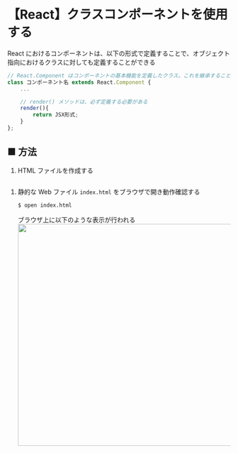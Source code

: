 # 【React】クラスコンポーネントを使用する

React におけるコンポーネントは、以下の形式で定義することで、オブジェクト指向におけるクラスに対しても定義することができる

```js
// React.Component はコンポーネントの基本機能を定義したクラス。これを継承することでコンポーネントクラスを定義する
class コンポーネント名 extends React.Component {
    ...

    // render() メソッドは、必ず定義する必要がある
    render(){
        return JSX形式;
    }
};
```

## ■ 方法

1. HTML ファイルを作成する
  ```html
  ```

1. 静的な Web ファイル `index.html` をブラウザで開き動作確認する
	```sh
	$ open index.html
	```

    ブラウザ上に以下のような表示が行われる<br>
    <img src="" width="500"><br>
